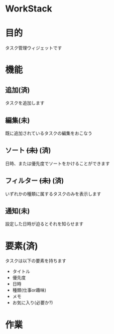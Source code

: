 # WorkStack
# 目的
タスク管理ウィジェットです

# 機能
## 追加(済)
タスクを追加します

## 編集(未)
既に追加されているタスクの編集をおこなう

## ソート ~~(未)~~ (済)
日時、または優先度でソートをかけることができます

## フィルター ~~(未)~~ (済)
いずれかの種類に属するタスクのみを表示します

## 通知(未)
設定した日時が迫るとそれを知らせます

# 要素(済)
タスクは以下の要素を持ちます
 - タイトル
 - 優先度
 - 日時
 - 種類(仕事or趣味)
 - メモ
 - お気に入り(必要か?)

# 作業
